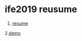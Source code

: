 # ife2019 reusume

1. [resume](https://irwenjing.github.io/ife2019/resume/html/index.html)

2.[demo](https://irwenjing.github.io/ife2019/demo/index.html)
